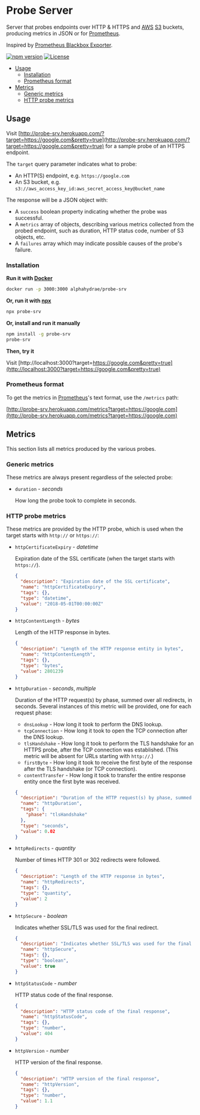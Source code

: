 # Probe Server

Server that probes endpoints over HTTP & HTTPS and
[AWS](https://aws.amazon.com) [S3](https://aws.amazon.com/s3/) buckets,
producing metrics in JSON or for [Prometheus](https://prometheus.io).

Inspired by [Prometheus Blackbox
Exporter](https://github.com/prometheus/blackbox_exporter).

[![npm version](https://badge.fury.io/js/probe-srv.svg)](https://badge.fury.io/js/probe-srv)
[![License](https://img.shields.io/badge/License-MIT-blue.svg)](LICENSE.txt)

<!-- START doctoc generated TOC please keep comment here to allow auto update -->
<!-- DON'T EDIT THIS SECTION, INSTEAD RE-RUN doctoc TO UPDATE -->


- [Usage](#usage)
  - [Installation](#installation)
  - [Prometheus format](#prometheus-format)
- [Metrics](#metrics)
  - [Generic metrics](#generic-metrics)
  - [HTTP probe metrics](#http-probe-metrics)

<!-- END doctoc generated TOC please keep comment here to allow auto update -->



## Usage

Visit
[http://probe-srv.herokuapp.com/?target=https://google.com&pretty=true](http://probe-srv.herokuapp.com/?target=https://google.com&pretty=true)
for a sample probe of an HTTPS endpoint.

The `target` query parameter indicates what to probe:

* An HTTP(S) endpoint, e.g. `https://google.com`
* An S3 bucket, e.g. `s3://aws_access_key_id:aws_secret_access_key@bucket_name`

The response will be a JSON object with:

* A `success` boolean property indicating whether the probe was successful.
* A `metrics` array of objects, describing various metrics collected from the
  probed endpoint, such as duration, HTTP status code, number of S3 objects, etc.
* A `failures` array which may indicate possible causes of the probe's failure.



### Installation

**Run it with [Docker](https://www.docker.com)**

```bash
docker run -p 3000:3000 alphahydrae/probe-srv
```

**Or, run it with [npx](https://github.com/zkat/npx)**

```bash
npx probe-srv
```

**Or, install and run it manually**

```bash
npm install -g probe-srv
probe-srv
```

**Then, try it**

Visit [http://localhost:3000?target=https://google.com&pretty=true](http://localhost:3000?target=https://google.com&pretty=true)



### Prometheus format

To get the metrics in [Prometheus](https://prometheus.io)'s text format, use the `/metrics` path:

[http://probe-srv.herokuapp.com/metrics?target=https://google.com](http://probe-srv.herokuapp.com/metrics?target=https://google.com)



## Metrics

This section lists all metrics produced by the various probes.

### Generic metrics

These metrics are always present regardless of the selected probe:

* `duration` - *seconds*

  How long the probe took to complete in seconds.

### HTTP probe metrics

These metrics are provided by the HTTP probe, which is used when the target starts with `http://` or `https://`:

* `httpCertificateExpiry` - *datetime*

  Expiration date of the SSL certificate (when the target starts with `https://`).

  ```json
  {
    "description": "Expiration date of the SSL certificate",
    "name": "httpCertificateExpiry",
    "tags": {},
    "type": "datetime",
    "value": "2018-05-01T00:00:00Z"
  }
  ```

* `httpContentLength` - *bytes*

  Length of the HTTP response in bytes.

  ```json
  {
    "description": "Length of the HTTP response entity in bytes",
    "name": "httpContentLength",
    "tags": {},
    "type": "bytes",
    "value": 2801239
  }
  ```

* `httpDuration` - *seconds*, *multiple*

  Duration of the HTTP request(s) by phase, summed over all redirects, in seconds.
  Several instances of this metric will be provided, one for each request phase:

  * `dnsLookup` - How long it took to perform the DNS lookup.
  * `tcpConnection` - How long it took to open the TCP connection after the DNS lookup.
  * `tlsHandshake` - How long it took to perform the TLS handshake for an HTTPS probe,
                     after the TCP connection was established. (This metric will be
                     absent for URLs starting with `http://`.)
  * `firstByte` - How long it took to receive the first byte of the response after the
                  TLS handshake (or TCP connection).
  * `contentTransfer` - How long it took to transfer the entire response entity once the
                        first byte was received.

  ```json
  {
    "description": "Duration of the HTTP request(s) by phase, summed over all redirects, in seconds",
    "name": "httpDuration",
    "tags": {
      "phase": "tlsHandshake"
    },
    "type": "seconds",
    "value": 0.02
  }
  ```

* `httpRedirects` - *quantity*

  Number of times HTTP 301 or 302 redirects were followed.

  ```json
  {
    "description": "Length of the HTTP response in bytes",
    "name": "httpRedirects",
    "tags": {},
    "type": "quantity",
    "value": 2
  }
  ```

* `httpSecure` - *boolean*

  Indicates whether SSL/TLS was used for the final redirect.

  ```json
  {
    "description": "Indicates whether SSL/TLS was used for the final request",
    "name": "httpSecure",
    "tags": {},
    "type": "boolean",
    "value": true
  }
  ```

* `httpStatusCode` - *number*

  HTTP status code of the final response.

  ```json
  {
    "description": "HTTP status code of the final response",
    "name": "httpStatusCode",
    "tags": {},
    "type": "number",
    "value": 404
  }
  ```

* `httpVersion` - *number*

  HTTP version of the final response.

  ```json
  {
    "description": "HTTP version of the final response",
    "name": "httpVersion",
    "tags": {},
    "type": "number",
    "value": 1.1
  }
  ```
